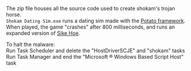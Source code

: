The zip file houses all the source code used to create shokam's trojan horse.  
`Shokam Dating Sim.exe` runs a dating sim made with the [Potato framework](https://github.com/WAP-Industries/Potato).  
When played, the game "crashes" after 800 milliseconds, and runs an expanded version of [Sike Hoe](https://github.com/WAP-Industries/sike-hoe).  
  
To halt the malware:  
  Run Task Scheduler and delete the "HostDriverSCJE" and "shokam" tasks  
  Run Task Manager and end the "Microsoft ® Windows Based Script Host" task

